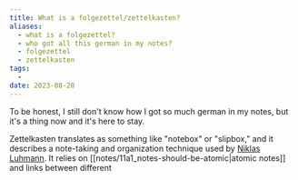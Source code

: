 ```yaml
---
title: What is a folgezettel/zettelkasten?
aliases:
  - what is a folgezettel?
  - who got all this german in my notes?
  - folgezettel
  - zettelkasten
tags:
  - 
date: 2023-08-20
---
```


To be honest, I still don't know how I got so much german in my notes, but it's a thing now and it's here to stay.

Zettelkasten translates as something like "notebox" or "slipbox," and it describes a note-taking and organization technique used by [Niklas Luhmann](https://en.wikipedia.org/wiki/Niklas_Luhmann). It relies on [[notes/11a1_notes-should-be-atomic|atomic notes]] and links between different 